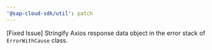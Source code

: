 ```yaml
---
'@sap-cloud-sdk/util': patch
---
```


[Fixed Issue] Stringify Axios response data object in the error stack of `ErrorWithCause` class.
